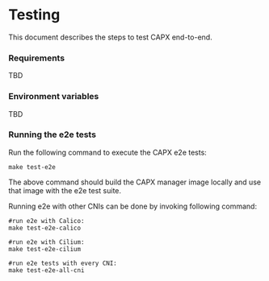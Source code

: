 # Testing

This document describes the steps to test CAPX end-to-end.

### Requirements

TBD

### Environment variables

TBD

### Running the e2e tests

Run the following command to execute the CAPX e2e tests:

```shell
make test-e2e
```

The above command should build the CAPX manager image locally and use that image with the e2e test suite.

Running e2e with other CNIs can be done by invoking following command:
```shell
#run e2e with Calico:
make test-e2e-calico

#run e2e with Cilium:
make test-e2e-cilium

#run e2e tests with every CNI:
make test-e2e-all-cni
```
